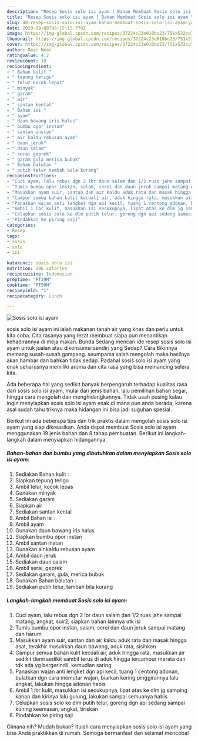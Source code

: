 ```yaml
---
description: "Resep Sosis solo isi ayam | Bahan Membuat Sosis solo isi ayam Yang Mudah Dan Praktis"
title: "Resep Sosis solo isi ayam | Bahan Membuat Sosis solo isi ayam Yang Mudah Dan Praktis"
slug: 48-resep-sosis-solo-isi-ayam-bahan-membuat-sosis-solo-isi-ayam-yang-mudah-dan-praktis
date: 2020-09-08T06:15:15.770Z
image: https://img-global.cpcdn.com/recipes/37224c23e010bc23/751x532cq70/sosis-solo-isi-ayam-foto-resep-utama.jpg
thumbnail: https://img-global.cpcdn.com/recipes/37224c23e010bc23/751x532cq70/sosis-solo-isi-ayam-foto-resep-utama.jpg
cover: https://img-global.cpcdn.com/recipes/37224c23e010bc23/751x532cq70/sosis-solo-isi-ayam-foto-resep-utama.jpg
author: Dean Neal
ratingvalue: 4.2
reviewcount: 10
recipeingredient:
- " Bahan kulit "
- " tepung terigu"
- " telur kocok lepas"
- " minyak"
- " garam"
- " air"
- " santan kental"
- " Bahan isi "
- " ayam"
- " daun bawang iris halus"
- " bumbu opor instan"
- " santan instan"
- " air kaldu rebusan ayam"
- " daun jeruk"
- " daun salam"
- " serai geprek"
- " garam gula merica bubuk"
- " Bahan balutan "
- " putih telur tambah bila kurang"
recipeinstructions:
- "Cuci ayam, lalu rebus dgn 2 lbr daun salam dan 1/2 ruas jahe sampai matang, angkat, suir2, siapkan bahan lainnya utk isi"
- "Tumis bumbu opor instan, salam, serei dan daun jeruk sampai matang dan harum"
- "Masukkan ayam suir, santan dan air kaldu aduk rata dan masak hingga asat, terakhir masukkan daun bawang, aduk rata, sisihkan"
- "Campur semua bahan kulit kecuali air, aduk hingga rata, masukkan air sedikit demi sedikit sambil terus di aduk hingga tercampur merata dan tdk ada yg bergerindil, kemudian saring"
- "Panaskan wajan anti lengket dgn api kecil, tuang 1 centong adonan, bulatkan dgn cara memutar wajan, biarkan kering pinggirannya lalu angkat, lakukan hingga adonan habis"
- "Ambil 1 lbr kulit, masukkan isi secukupnya, lipat atas ke dlm jg samping kanan dan kirinya lalu gulung, lakukan sampai semuanya habis"
- "Celupkan sosis solo ke dlm putih telur, goreng dgn api sedang sampai kuning keemasan, angkat, tiriskan"
- "Pindahkan ke piring saji"
categories:
- Resep
tags:
- sosis
- solo
- isi

katakunci: sosis solo isi 
nutrition: 206 calories
recipecuisine: Indonesian
preptime: "PT19M"
cooktime: "PT50M"
recipeyield: "1"
recipecategory: Lunch

---
```



![Sosis solo isi ayam](https://img-global.cpcdn.com/recipes/37224c23e010bc23/751x532cq70/sosis-solo-isi-ayam-foto-resep-utama.jpg)


sosis solo isi ayam ini ialah makanan tanah air yang khas dan perlu untuk kita coba. Cita rasanya yang lezat membuat siapa pun menantikan kehadirannya di meja makan.
Bunda Sedang mencari ide resep sosis solo isi ayam untuk jualan atau dikonsumsi sendiri yang Sedap? Cara Bikinnya memang susah-susah gampang. seumpama salah mengolah maka hasilnya akan hambar dan bahkan tidak sedap. Padahal sosis solo isi ayam yang enak seharusnya memiliki aroma dan cita rasa yang bisa memancing selera kita.

Ada beberapa hal yang sedikit banyak berpengaruh terhadap kualitas rasa dari sosis solo isi ayam, mulai dari jenis bahan, lalu pemilihan bahan segar, hingga cara mengolah dan menghidangkannya. Tidak usah pusing kalau ingin menyiapkan sosis solo isi ayam enak di mana pun anda berada, karena asal sudah tahu triknya maka hidangan ini bisa jadi suguhan spesial.




Berikut ini ada beberapa tips dan trik praktis dalam mengolah sosis solo isi ayam yang siap dikreasikan. Anda dapat membuat Sosis solo isi ayam menggunakan 19 jenis bahan dan 8 tahap pembuatan. Berikut ini langkah-langkah dalam menyiapkan hidangannya.

<!--inarticleads1-->

##### Bahan-bahan dan bumbu yang dibutuhkan dalam menyiapkan Sosis solo isi ayam:

1. Sediakan  Bahan kulit :
1. Siapkan  tepung terigu
1. Ambil  telur, kocok lepas
1. Gunakan  minyak
1. Sediakan  garam
1. Siapkan  air
1. Sediakan  santan kental
1. Ambil  Bahan isi :
1. Ambil  ayam
1. Gunakan  daun bawang iris halus
1. Siapkan  bumbu opor instan
1. Ambil  santan instan
1. Gunakan  air kaldu rebusan ayam
1. Ambil  daun jeruk
1. Sediakan  daun salam
1. Ambil  serai, geprek
1. Sediakan  garam, gula, merica bubuk
1. Gunakan  Bahan balutan :
1. Sediakan  putih telur, tambah bila kurang




<!--inarticleads2-->

##### Langkah-langkah membuat Sosis solo isi ayam:

1. Cuci ayam, lalu rebus dgn 2 lbr daun salam dan 1/2 ruas jahe sampai matang, angkat, suir2, siapkan bahan lainnya utk isi
1. Tumis bumbu opor instan, salam, serei dan daun jeruk sampai matang dan harum
1. Masukkan ayam suir, santan dan air kaldu aduk rata dan masak hingga asat, terakhir masukkan daun bawang, aduk rata, sisihkan
1. Campur semua bahan kulit kecuali air, aduk hingga rata, masukkan air sedikit demi sedikit sambil terus di aduk hingga tercampur merata dan tdk ada yg bergerindil, kemudian saring
1. Panaskan wajan anti lengket dgn api kecil, tuang 1 centong adonan, bulatkan dgn cara memutar wajan, biarkan kering pinggirannya lalu angkat, lakukan hingga adonan habis
1. Ambil 1 lbr kulit, masukkan isi secukupnya, lipat atas ke dlm jg samping kanan dan kirinya lalu gulung, lakukan sampai semuanya habis
1. Celupkan sosis solo ke dlm putih telur, goreng dgn api sedang sampai kuning keemasan, angkat, tiriskan
1. Pindahkan ke piring saji




Gimana nih? Mudah bukan? Itulah cara menyiapkan sosis solo isi ayam yang bisa Anda praktikkan di rumah. Semoga bermanfaat dan selamat mencoba!
